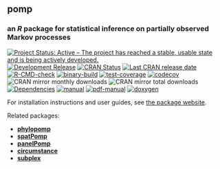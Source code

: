 ## **pomp**

### an *R* package for statistical inference on partially observed Markov processes

[![Project Status: Active – The project has reached a stable, usable state and is being actively developed.](https://www.repostatus.org/badges/latest/active.svg)](https://www.repostatus.org/#active)
[![Development Release](https://img.shields.io/github/release/kingaa/pomp.svg)](https://github.com/kingaa/pomp/releases/latest)
[![CRAN Status](https://www.r-pkg.org/badges/version/pomp?color=blue)](https://cran.r-project.org/package=pomp)
[![Last CRAN release date](https://www.r-pkg.org/badges/last-release/pomp?color=blue)](https://cran.r-project.org/package=pomp)
[![R-CMD-check](https://github.com/kingaa/pomp/actions/workflows/r-cmd-check.yml/badge.svg)](https://github.com/kingaa/pomp/actions/workflows/r-cmd-check.yml)
[![binary-build](https://github.com/kingaa/pomp/actions/workflows/binary-build.yml/badge.svg)](https://github.com/kingaa/pomp/actions/workflows/binary-build.yml)
[![test-coverage](https://github.com/kingaa/pomp/actions/workflows/test-coverage.yml/badge.svg)](https://github.com/kingaa/pomp/actions/workflows/test-coverage.yml)
[![codecov](https://codecov.io/gh/kingaa/pomp/branch/master/graph/badge.svg)](https://app.codecov.io/gh/kingaa/pomp)
![CRAN mirror monthly downloads](https://cranlogs.r-pkg.org/badges/last-month/pomp?color=yellow)
![CRAN mirror total downloads](https://cranlogs.r-pkg.org/badges/grand-total/pomp?color=yellow)
[![Dependencies](https://tinyverse.netlify.app/badge/pomp)](https://tinyverse.netlify.app/)
[![manual](https://img.shields.io/badge/manual-HTML-brown)](https://kingaa.github.io/pomp/manual/)
[![pdf-manual](https://img.shields.io/badge/manual-PDF-brown)](https://kingaa.github.io/pomp/manual/pdf/)
[![doxygen](https://img.shields.io/badge/doxygen-HTML-brown)](https://kingaa.github.io/manuals/pomp/source/html/index.html)

For installation instructions and user guides, see [the package website](https://kingaa.github.io/pomp/).

Related packages:

- [**phylopomp**](https://github.com/kingaa/phylopomp/)
- [**spatPomp**](https://github.com/kidusasfaw/spatPomp)
- [**panelPomp**](https://github.com/cbreto/panelPomp/)
- [**circumstance**](https://github.com/kingaa/circumstance/)
- [**subplex**](https://github.com/kingaa/subplex/)
